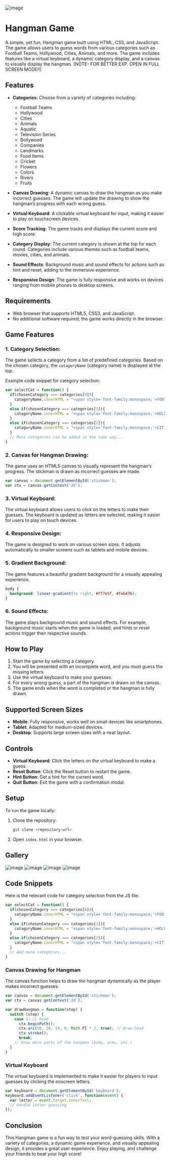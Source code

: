 ![image](https://github.com/user-attachments/assets/d7a097ef-4319-4ebd-9dc6-249eccc18959)

# Hangman Game

A simple, yet fun, Hangman game built using HTML, CSS, and JavaScript. The game allows users to guess words from various categories such as Football Teams, Hollywood, Cities, Animals, and more. The game includes features like a virtual keyboard, a dynamic category display, and a canvas to visually display the hangman.
(NOTE- FOR BETTER EXP. OPEN IN FULL SCREEN MODE!!)

## Features

- **Categories**: Choose from a variety of categories including:
  - Football Teams
  - Hollywood
  - Cities
  - Animals
  - Aquatic
  - Television Series
  - Bollywood
  - Companies
  - Landmarks
  - Food Items
  - Cricket
  - Flowers
  - Colors
  - Rivers
  - Fruits
  
- **Canvas Drawing**: A dynamic canvas to draw the hangman as you make incorrect guesses. The game will update the drawing to show the hangman’s progress with each wrong guess.

- **Virtual Keyboard**: A clickable virtual keyboard for input, making it easier to play on touchscreen devices.

- **Score Tracking**: The game tracks and displays the current score and high score.

- **Category Display**: The current category is shown at the top for each round. Categories include various themes such as football teams, movies, cities, and animals.

- **Sound Effects**: Background music and sound effects for actions such as hint and reset, adding to the immersive experience.

- **Responsive Design**: The game is fully responsive and works on devices ranging from mobile phones to desktop screens.

## Requirements

- Web browser that supports HTML5, CSS3, and JavaScript.
- No additional software required; the game works directly in the browser.

## Game Features

### 1. **Category Selection**:
The game selects a category from a list of predefined categories. Based on the chosen category, the `catagoryName` (category name) is displayed at the top.

Example code snippet for category selection:

```javascript
var selectCat = function() {
  if(chosenCategory === categories[0]){
    catagoryName.innerHTML = "<span style='font-family:monospace;'>FOOTBALL TEAMS</span>";
  }
  else if(chosenCategory === categories[1]){
    catagoryName.innerHTML = "<span style='font-family:monospace;'>HOLLYWOOD</span>";
  }
  else if(chosenCategory === categories[2]){
    catagoryName.innerHTML = "<span style='font-family:monospace;'>CITIES</span>";
  }
  // More categories can be added in the same way...
}
```

### 2. **Canvas for Hangman Drawing**:
The game uses an HTML5 canvas to visually represent the hangman’s progress. The stickman is drawn as incorrect guesses are made.

```javascript
var canvas = document.getElementById('stickman');
var ctx = canvas.getContext('2d');
```

### 3. **Virtual Keyboard**:
The virtual keyboard allows users to click on the letters to make their guesses. The keyboard is updated as letters are selected, making it easier for users to play on touch devices.

### 4. **Responsive Design**:
The game is designed to work on various screen sizes. It adjusts automatically to smaller screens such as tablets and mobile devices.

### 5. **Gradient Background**:
The game features a beautiful gradient background for a visually appealing experience.

```css
body {
  background: linear-gradient(to right, #ff7e5f, #feb47b);
}
```

### 6. **Sound Effects**:
The game plays background music and sound effects. For example, background music starts when the game is loaded, and hints or reset actions trigger their respective sounds.

## How to Play

1. Start the game by selecting a category.
2. You will be presented with an incomplete word, and you must guess the missing letters.
3. Use the virtual keyboard to make your guesses.
4. For every wrong guess, a part of the hangman is drawn on the canvas.
5. The game ends when the word is completed or the hangman is fully drawn.

## Supported Screen Sizes

- **Mobile**: Fully responsive, works well on small devices like smartphones.
- **Tablet**: Adapted for medium-sized devices.
- **Desktop**: Supports large screen sizes with a neat layout.

## Controls

- **Virtual Keyboard**: Click the letters on the virtual keyboard to make a guess.
- **Reset Button**: Click the Reset button to restart the game.
- **Hint Button**: Get a hint for the current word.
- **Quit Button**: Exit the game with a confirmation modal.

## Setup

To run the game locally:

1. Clone the repository:
   ```bash
   git clone <repository-url>
   ```

2. Open `index.html` in your browser.

## Gallery
![image](https://github.com/user-attachments/assets/8c593684-b095-4b08-add8-f5ef88e81f56)
![image](https://github.com/user-attachments/assets/36d4c8b0-65bc-42e6-9c84-fb5754e26165)
![image](https://github.com/user-attachments/assets/143eb130-8cb7-4820-85b9-fdfb344d1310)
![image](https://github.com/user-attachments/assets/6dd2e9b7-747b-4c3f-ad45-a7b338e50d79)

## Code Snippets

Here is the relevant code for category selection from the JS file:

```javascript
var selectCat = function() {
  if(chosenCategory === categories[0]){
    catagoryName.innerHTML = "<span style='font-family:monospace;'>FOOTBALL TEAMS</span>";
  }
  else if(chosenCategory === categories[1]){
    catagoryName.innerHTML = "<span style='font-family:monospace;'>HOLLYWOOD</span>";
  }
  else if(chosenCategory === categories[2]){
    catagoryName.innerHTML = "<span style='font-family:monospace;'>CITIES</span>";
  }
  // Add more categories...
}
```

### Canvas Drawing for Hangman

The canvas function helps to draw the hangman dynamically as the player makes incorrect guesses:

```javascript
var canvas = document.getElementById('stickman');
var ctx = canvas.getContext('2d');

var drawHangman = function(step) {
  switch (step) {
    case 1: // head
      ctx.beginPath();
      ctx.arc(50, 50, 10, 0, Math.PI * 2, true); // Draw head
      ctx.stroke();
      break;
    // Draw more parts of the hangman (body, arms, etc.)
  }
}
```

### Virtual Keyboard

The virtual keyboard is implemented to make it easier for players to input guesses by clicking the onscreen letters.

```javascript
var keyboard = document.getElementById('keyboard');
keyboard.addEventListener('click', function(event) {
  var letter = event.target.innerText;
  // Handle letter guessing
});
```

## Conclusion

This Hangman game is a fun way to test your word-guessing skills. With a variety of categories, a dynamic game experience, and visually appealing design, it provides a great user experience. Enjoy playing, and challenge your friends to beat your high score!
